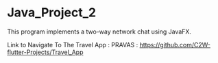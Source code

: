 # Java_Project_2
This program implements a two-way network chat using JavaFX. 


Link to Navigate To The Travel App : PRAVAS : https://github.com/C2W-flutter-Projects/Travel_App
